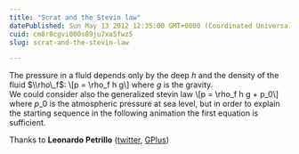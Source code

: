 ```yaml
---
title: "Scrat and the Stevin law"
datePublished: Sun May 13 2012 12:35:00 GMT+0000 (Coordinated Universal Time)
cuid: cm8r8cgvi000s09ju7xa5fwz5
slug: scrat-and-the-stevin-law

---
```



The pressure in a fluid depends only by the deep $h$ and the density of the fluid $\\rho\_f$: \\\[p = \\rho\_f h g\\\] where $g$ is the gravity.  
We could consider also the generalized stevin law \\\[p = \\rho\_f h g + p\_0\\\] where $p\_0$ is the atmospheric pressure at sea level, but in order to explain the starting sequence in the following animation the first equation is sufficient.

Thanks to **Leonardo Petrillo** ([twitter](https://twitter.com/#!/92sciencemusic), [GPlus](https://plus.google.com/u/0/108889252191560740642))